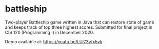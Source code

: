 # battleship
Two-player Battleship game written in Java that can restore state of game and keeps track of top three highest scores. Submitted for final project in CIS 120 (Programming I) in December 2020.

Demo available at: https://youtu.be/LUl73yfx5vk
